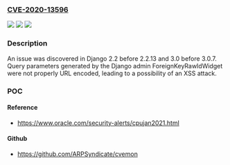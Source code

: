### [CVE-2020-13596](https://cve.mitre.org/cgi-bin/cvename.cgi?name=CVE-2020-13596)
![](https://img.shields.io/static/v1?label=Product&message=n%2Fa&color=blue)
![](https://img.shields.io/static/v1?label=Version&message=n%2Fa&color=blue)
![](https://img.shields.io/static/v1?label=Vulnerability&message=n%2Fa&color=brighgreen)

### Description

An issue was discovered in Django 2.2 before 2.2.13 and 3.0 before 3.0.7. Query parameters generated by the Django admin ForeignKeyRawIdWidget were not properly URL encoded, leading to a possibility of an XSS attack.

### POC

#### Reference
- https://www.oracle.com/security-alerts/cpujan2021.html

#### Github
- https://github.com/ARPSyndicate/cvemon

